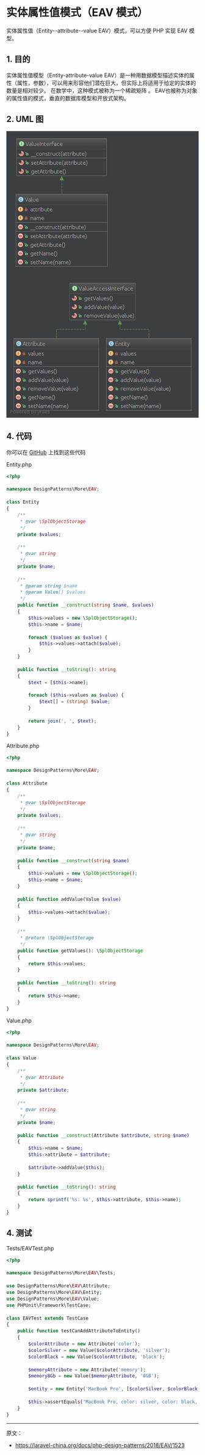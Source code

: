 # 实体属性值模式（EAV 模式）

实体属性值（Entity--attribute--value EAV）模式，可以方便 PHP 实现 EAV 模型。

## 1. 目的

实体属性值模型（Entity-attribute-value EAV）是一种用数据模型描述实体的属性（属性，参数），可以用来形容他们潜在巨大，但实际上将适用于给定的实体的数量是相对较少。 在数学中，这种模式被称为一个稀疏矩阵 。 EAV也被称为对象的属性值的模式，垂直的数据库模型和开放式架构。

## 2. UML 图

![](assets/EAV.png)

## 4. 代码

你可以在 [GitHub](https://github.com/domnikl/DesignPatternsPHP/tree/master/More/EAV) 上找到这些代码

Entity.php

```php
<?php

namespace DesignPatterns\More\EAV;

class Entity
{
    /**
     * @var \SplObjectStorage
     */
    private $values;

    /**
     * @var string
     */
    private $name;

    /**
     * @param string $name
     * @param Value[] $values
     */
    public function __construct(string $name, $values)
    {
        $this->values = new \SplObjectStorage();
        $this->name = $name;

        foreach ($values as $value) {
            $this->values->attach($value);
        }
    }

    public function __toString(): string
    {
        $text = [$this->name];

        foreach ($this->values as $value) {
            $text[] = (string) $value;
        }

        return join(', ', $text);
    }
}
```

Attribute.php

```php
<?php

namespace DesignPatterns\More\EAV;

class Attribute
{
    /**
     * @var \SplObjectStorage
     */
    private $values;

    /**
     * @var string
     */
    private $name;

    public function __construct(string $name)
    {
        $this->values = new \SplObjectStorage();
        $this->name = $name;
    }

    public function addValue(Value $value)
    {
        $this->values->attach($value);
    }

    /**
     * @return \SplObjectStorage
     */
    public function getValues(): \SplObjectStorage
    {
        return $this->values;
    }

    public function __toString(): string
    {
        return $this->name;
    }
}
```

Value.php

```php
<?php

namespace DesignPatterns\More\EAV;

class Value
{
    /**
     * @var Attribute
     */
    private $attribute;

    /**
     * @var string
     */
    private $name;

    public function __construct(Attribute $attribute, string $name)
    {
        $this->name = $name;
        $this->attribute = $attribute;

        $attribute->addValue($this);
    }

    public function __toString(): string
    {
        return sprintf('%s: %s', $this->attribute, $this->name);
    }
}
```

## 4. 测试

Tests/EAVTest.php

```php
<?php

namespace DesignPatterns\More\EAV\Tests;

use DesignPatterns\More\EAV\Attribute;
use DesignPatterns\More\EAV\Entity;
use DesignPatterns\More\EAV\Value;
use PHPUnit\Framework\TestCase;

class EAVTest extends TestCase
{
    public function testCanAddAttributeToEntity()
    {
        $colorAttribute = new Attribute('color');
        $colorSilver = new Value($colorAttribute, 'silver');
        $colorBlack = new Value($colorAttribute, 'black');

        $memoryAttribute = new Attribute('memory');
        $memory8Gb = new Value($memoryAttribute, '8GB');

        $entity = new Entity('MacBook Pro', [$colorSilver, $colorBlack, $memory8Gb]);

        $this->assertEquals('MacBook Pro, color: silver, color: black, memory: 8GB', (string) $entity);
    }
}
```

----

原文：

- https://laravel-china.org/docs/php-design-patterns/2018/EAV/1523